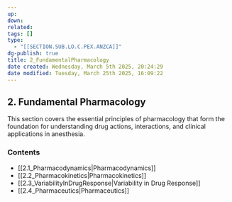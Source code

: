 ```yaml
---
up: 
down: 
related: 
tags: []
type:
  - "[[SECTION.SUB.LO.C.PEX.ANZCA]]"
dg-publish: true
title: 2_FundamentalPharmacology
date created: Wednesday, March 5th 2025, 20:24:29
date modified: Tuesday, March 25th 2025, 16:09:22
---
```


## 2. Fundamental Pharmacology

This section covers the essential principles of pharmacology that form the foundation for understanding drug actions, interactions, and clinical applications in anesthesia.

### Contents

- [[2.1_Pharmacodynamics|Pharmacodynamics]]
- [[2.2_Pharmacokinetics|Pharmacokinetics]]
- [[2.3_VariabilityInDrugResponse|Variability in Drug Response]]
- [[2.4_Pharmaceutics|Pharmaceutics]]
